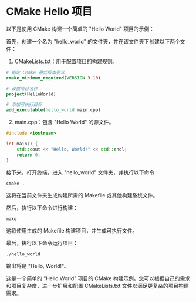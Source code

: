 

# CMake Hello 项目

以下是使用 CMake 构建一个简单的 "Hello World" 项目的示例：

首先，创建一个名为 "hello_world" 的文件夹，并在该文件夹下创建以下两个文件：

1. CMakeLists.txt：用于配置项目的构建规则。

```cmake
# 指定 CMake 最低版本要求
cmake_minimum_required(VERSION 3.10)

# 设置项目名称
project(HelloWorld)

# 添加可执行目标
add_executable(hello_world main.cpp)
```



2. main.cpp：包含 "Hello World" 的源文件。



```cpp
#include <iostream>

int main() {
    std::cout << "Hello, World!" << std::endl;
    return 0;
}
```



接下来，打开终端，进入 "hello_world" 文件夹，并执行以下命令：



```shell
cmake .
```

这将在当前文件夹生成构建所需的 Makefile 或其他构建系统文件。

然后，执行以下命令进行构建：



```shell
make
```

这将使用生成的 Makefile 构建项目，并生成可执行文件。

最后，执行以下命令运行项目：



```shell
./hello_world
```

输出将是 "Hello, World!"。

这是一个简单的 "Hello World" 项目的 CMake 构建示例。您可以根据自己的需求和项目复杂度，进一步扩展和配置 CMakeLists.txt 文件以满足更复杂的项目构建需求。
